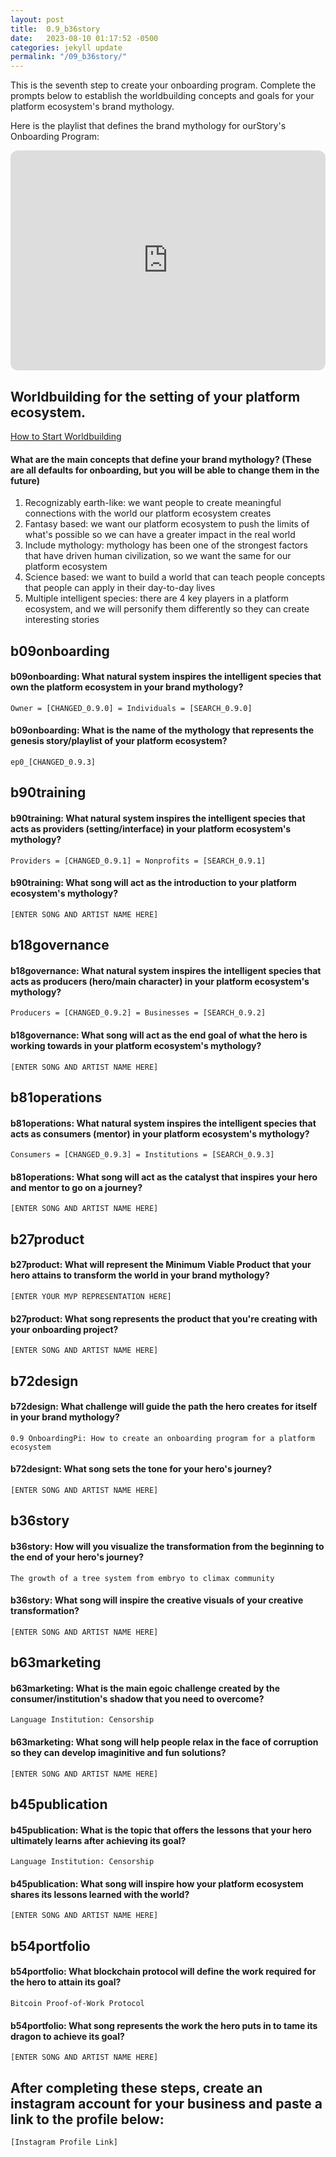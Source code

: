 ```yaml
---
layout: post
title:  0.9_b36story
date:   2023-08-10 01:17:52 -0500
categories: jekyll update
permalink: "/09_b36story/"
---
```


This is the seventh step to create your onboarding program. Complete the prompts below to establish the worldbuilding concepts and goals for your platform ecosystem's brand mythology.

Here is the playlist that defines the brand mythology for ourStory's Onboarding Program:

<div class="aside">
<iframe style="border-radius:12px" src="https://open.spotify.com/embed/playlist/25WElf3Mx7mSjNDWYOkmsv?utm_source=generator" width="100%" height="352" frameBorder="0" allowfullscreen="" allow="autoplay; clipboard-write; encrypted-media; fullscreen; picture-in-picture" loading="lazy"></iframe>
</div>

## Worldbuilding for the setting of your platform ecosystem.

[How to Start Worldbuilding](https://www.youtube.com/watch?v=Tfe6cNlrG0c&list=PLXukribaw8O4eKb_8hcfR7GTDEVxRmek6)

#### What are the main concepts that define your brand mythology? (These are all defaults for onboarding, but you will be able to change them in the future)
1. Recognizably earth-like: we want people to create meaningful connections with the world our platform ecosystem creates
2. Fantasy based: we want our platform ecosystem to push the limits of what's possible so we can have a greater impact in the real world
3. Include mythology: mythology has been one of the strongest factors that have driven human civilization, so we want the same for our platform ecosystem
4. Science based: we want to build a world that can teach people concepts that people can apply in their day-to-day lives
5. Multiple intelligent species: there are 4 key players in a platform ecosystem, and we will personify them differently so they can create interesting stories

## b09onboarding
#### b09onboarding: What natural system inspires the intelligent species that own the platform ecosystem in your brand mythology?
```
Owner = [CHANGED_0.9.0] = Individuals = [SEARCH_0.9.0]
```

#### b09onboarding: What is the name of the mythology that represents the genesis story/playlist of your platform ecosystem?
```
ep0_[CHANGED_0.9.3]
```

## b90training
#### b90training: What natural system inspires the intelligent species that acts as providers (setting/interface) in your platform ecosystem's mythology?
```
Providers = [CHANGED_0.9.1] = Nonprofits = [SEARCH_0.9.1]
```

#### b90training: What song will act as the introduction to your platform ecosystem's mythology?
```
[ENTER SONG AND ARTIST NAME HERE]
```

## b18governance
#### b18governance: What natural system inspires the intelligent species that acts as producers (hero/main character) in your platform ecosystem's mythology?
```
Producers = [CHANGED_0.9.2] = Businesses = [SEARCH_0.9.2]
```

#### b18governance: What song will act as the end goal of what the hero is working towards in your platform ecosystem's mythology?
```
[ENTER SONG AND ARTIST NAME HERE]
```

## b81operations
#### b81operations: What natural system inspires the intelligent species that acts as consumers (mentor) in your platform ecosystem's mythology?
```
Consumers = [CHANGED_0.9.3] = Institutions = [SEARCH_0.9.3]
```

#### b81operations: What song will act as the catalyst that inspires your hero and mentor to go on a journey?
```
[ENTER SONG AND ARTIST NAME HERE]
```

## b27product
#### b27product: What will represent the Minimum Viable Product that your hero attains to transform the world in your brand mythology?
```
[ENTER YOUR MVP REPRESENTATION HERE]
```

#### b27product: What song represents the product that you're creating with your onboarding project?
```
[ENTER SONG AND ARTIST NAME HERE]
```

## b72design
#### b72design: What challenge will guide the path the hero creates for itself in your brand mythology?
```
0.9 OnboardingPi: How to create an onboarding program for a platform ecosystem
```

#### b72designt: What song sets the tone for your hero's journey?
```
[ENTER SONG AND ARTIST NAME HERE]
```

## b36story
#### b36story: How will you visualize the transformation from the beginning to the end of your hero's journey?
```
The growth of a tree system from embryo to climax community
```

#### b36story: What song will inspire the creative visuals of your creative transformation?
```
[ENTER SONG AND ARTIST NAME HERE]
```

## b63marketing
#### b63marketing: What is the main egoic challenge created by the consumer/institution's shadow that you need to overcome?
```
Language Institution: Censorship
```

#### b63marketing: What song will help people relax in the face of corruption so they can develop imaginitive and fun solutions?
```
[ENTER SONG AND ARTIST NAME HERE]
```

## b45publication
#### b45publication: What is the topic that offers the lessons that your hero ultimately learns after achieving its goal?
```
Language Institution: Censorship
```

#### b45publication: What song will inspire how your platform ecosystem shares its lessons learned with the world?
```
[ENTER SONG AND ARTIST NAME HERE]
```

## b54portfolio
#### b54portfolio: What blockchain protocol will define the work required for the hero to attain its goal?
```
Bitcoin Proof-of-Work Protocol
```

#### b54portfolio: What song represents the work the hero puts in to tame its dragon to achieve its goal?
```
[ENTER SONG AND ARTIST NAME HERE]
```

## After completing these steps, create an instagram account for your business and paste a link to the profile below:
```
[Instagram Profile Link]
```
